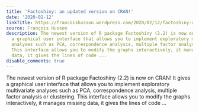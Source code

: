 ```yaml
---
title: 'Factoshiny: an updated version on CRAN!'
date: '2020-02-12'
linkTitle: https://francoishusson.wordpress.com/2020/02/12/factoshiny-an-updated-version-on-cran/
source: François Husson
description: The newest version of R package Factoshiny (2.2) is now on CRAN! It gives
  a graphical user interface that allows you to implement exploratory multivariate
  analyses such as PCA, correspondence analysis, multiple factor analysis or clustering.
  This interface allows you to modify the graphs interactively, it manages missing
  data, it gives the lines of code ...
disable_comments: true
---
```

The newest version of R package Factoshiny (2.2) is now on CRAN! It gives a graphical user interface that allows you to implement exploratory multivariate analyses such as PCA, correspondence analysis, multiple factor analysis or clustering. This interface allows you to modify the graphs interactively, it manages missing data, it gives the lines of code ...